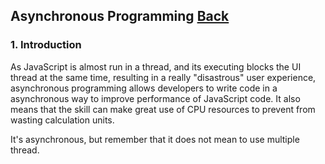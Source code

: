 ## Asynchronous Programming [Back](./../JavaScript.md)

### 1. Introduction

As JavaScript is almost run in a thread, and its executing blocks the UI thread at the same time, resulting in a really "disastrous" user experience, asynchronous programming allows developers to write code in a asynchronous way to improve performance of JavaScript code. It also means that the skill can make great use of CPU resources to prevent from wasting calculation units.

It's asynchronous, but remember that it does not mean to use multiple thread.
